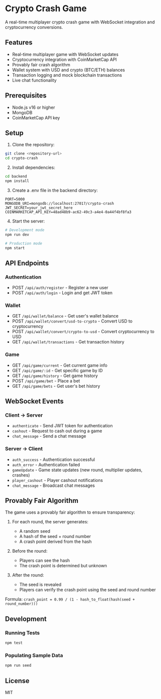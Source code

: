 # Crypto Crash Game

A real-time multiplayer crypto crash game with WebSocket integration and cryptocurrency conversions.

## Features

- Real-time multiplayer game with WebSocket updates
- Cryptocurrency integration with CoinMarketCap API
- Provably fair crash algorithm
- Wallet system with USD and crypto (BTC/ETH) balances
- Transaction logging and mock blockchain transactions
- Live chat functionality

## Prerequisites

- Node.js v16 or higher
- MongoDB
- CoinMarketCap API key

## Setup

1. Clone the repository:
```bash
git clone <repository-url>
cd crypto-crash
```

2. Install dependencies:
```bash
cd backend
npm install
```

3. Create a .env file in the backend directory:
```env
PORT=5000
MONGODB_URI=mongodb://localhost:27017/crypto-crash
JWT_SECRET=your_jwt_secret_here
COINMARKETCAP_API_KEY=48ad48b9-ac62-49c3-a4e4-0a44f4bf8fa3
```

4. Start the server:
```bash
# Development mode
npm run dev

# Production mode
npm start
```

## API Endpoints

### Authentication
- POST `/api/auth/register` - Register a new user
- POST `/api/auth/login` - Login and get JWT token

### Wallet
- GET `/api/wallet/balance` - Get user's wallet balance
- POST `/api/wallet/convert/usd-to-crypto` - Convert USD to cryptocurrency
- POST `/api/wallet/convert/crypto-to-usd` - Convert cryptocurrency to USD
- GET `/api/wallet/transactions` - Get transaction history

### Game
- GET `/api/game/current` - Get current game info
- GET `/api/game/:id` - Get specific game by ID
- GET `/api/game/history` - Get game history
- POST `/api/game/bet` - Place a bet
- GET `/api/game/bets` - Get user's bet history

## WebSocket Events

### Client -> Server
- `authenticate` - Send JWT token for authentication
- `cashout` - Request to cash out during a game
- `chat_message` - Send a chat message

### Server -> Client
- `auth_success` - Authentication successful
- `auth_error` - Authentication failed
- `gameUpdate` - Game state updates (new round, multiplier updates, crashes)
- `player_cashout` - Player cashout notifications
- `chat_message` - Broadcast chat messages

## Provably Fair Algorithm

The game uses a provably fair algorithm to ensure transparency:

1. For each round, the server generates:
   - A random seed
   - A hash of the seed + round number
   - A crash point derived from the hash

2. Before the round:
   - Players can see the hash
   - The crash point is determined but unknown

3. After the round:
   - The seed is revealed
   - Players can verify the crash point using the seed and round number

Formula: `crash_point = 0.99 / (1 - hash_to_float(hash(seed + round_number)))`

## Development

### Running Tests
```bash
npm test
```

### Populating Sample Data
```bash
npm run seed
```

## License

MIT 